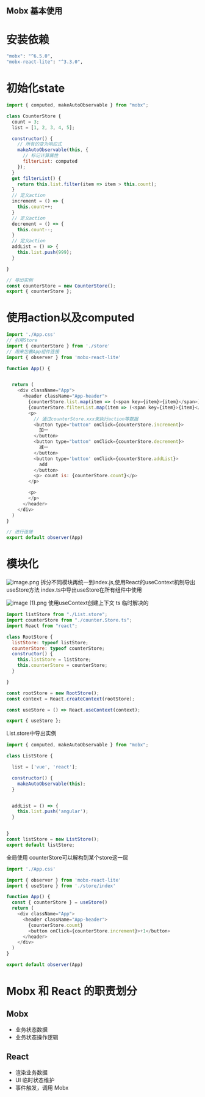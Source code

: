 ## Mobx 基本使用

# 安装依赖
```bash
"mobx": "^6.5.0",
"mobx-react-lite": "^3.3.0",
```

# 初始化state
```JavaScript
import { computed, makeAutoObservable } from "mobx";

class CounterStore {
  count = 3;
  list = [1, 2, 3, 4, 5];

  constructor() {
    // 所有的变为响应式
    makeAutoObservable(this, {
      // 标记计算属性
      filterList: computed
    });
  }
  get filterList() {
    return this.list.filter(item => item > this.count);
  }
  // 定义action
  increment = () => {
    this.count++;
  }
  // 定义action
  decrement = () => {
    this.count--;
  }
  // 定义action
  addList = () => {
    this.list.push(999);
  }

}

// 导出实例
const counterStore = new CounterStore();
export { counterStore };

```

# 使用action以及computed
```JavaScript
import './App.css'
// 引用Store
import { counterStore } from './store'
// 用来包裹App组件连接
import { observer } from 'mobx-react-lite'

function App() {


  return (
    <div className="App">
      <header className="App-header">
        {counterStore.list.map(item => (<span key={item}>{item}</span>))}
        {counterStore.filterList.map(item => (<span key={item}>{item}</span>))}
        <p>
          // 通过counterStore.xxx来执行action等数据
          <button type="button" onClick={counterStore.increment}>
            加一
          </button>
          <button type="button" onClick={counterStore.decrement}>
            减一
          </button>
          <button type='button' onClick={counterStore.addList}>
            add
          </button>
          <p> count is: {counterStore.count}</p>
        </p>

        <p>
        </p>
      </header>
    </div>
  )
}

// 进行连接
export default observer(App)

```

# 模块化

![image.png](https://cdn.hashnode.com/res/hashnode/image/upload/v1650173493978/xUFPWERL7.png)
拆分不同模块再统一到index.js,使用React的useContext机制导出useStore方法
index.ts中导出useStore在所有组件中使用

![image (1).png](https://cdn.hashnode.com/res/hashnode/image/upload/v1650173521940/R2F6pm5NN.png)
使用useContext创建上下文
ts 临时解决的
```JavaScript
import listStore from "./List.store";
import counterStore from "./counter.Store.ts";
import React from "react";

class RootStore {
  listStore: typeof listStore;
  counterStore: typeof counterStore;
  constructor() {
    this.listStore = listStore;
    this.counterStore = counterStore;
  }

}

const rootStore = new RootStore();
const context = React.createContext(rootStore);

const useStore = () => React.useContext(context);

export { useStore };

```

List.store中导出实例
```JavaScript
import { computed, makeAutoObservable } from "mobx";

class ListStore {

  list = ['vue', 'react'];

  constructor() {
    makeAutoObservable(this);
  }


  addList = () => {
    this.list.push('angular');
  }


}
const listStore = new ListStore();
export default listStore;

```

全局使用
counterStore可以解构到某个store这一层
```JavaScript
import './App.css'

import { observer } from 'mobx-react-lite'
import { useStore } from './store/index'

function App() {
  const { counterStore } = useStore()
  return (
    <div className="App">
      <header className="App-header">
        {counterStore.count}
        <button onClick={counterStore.increment}>+1</button>
      </header>
    </div>
  )
}

export default observer(App)

```
# Mobx 和 React 的职责划分
## Mobx
- 业务状态数据
- 业务状态操作逻辑


## React
- 渲染业务数据
- UI 临时状态维护
- 事件触发，调用 Mobx

